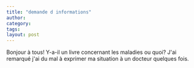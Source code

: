 ```yaml
---
title: "demande d informations"
author:
category: 
tags: 
layout: post
---
```

Bonjour à tous!
Y-a-il un livre concernant les maladies ou quoi?
J'ai remarqué j'ai du mal à exprimer ma situation à un docteur quelques fois.

